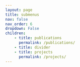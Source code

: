 ```yaml
---
layout: page
title: submenus
nav: false
nav_order: 6
dropdown: False
children: 
    - title: publications
      permalink: /publications/
    - title: divider
    - title: projects
      permalink: /projects/
---
```

